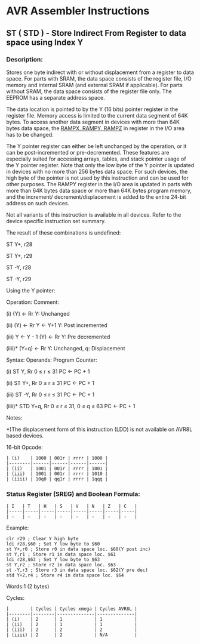 AVR Assembler Instructions
==========================

ST ( STD ) - Store Indirect From Register to data space using Index Y
---------------------------------------------------------------------

### <a href="" id="N19B16"></a> Description:

Stores one byte indirect with or without displacement from a register to data space. For parts with SRAM, the data space consists of the register file, I/O memory and internal SRAM (and external SRAM if applicable). For parts without SRAM, the data space consists of the register file only. The EEPROM has a separate address space.

The data location is pointed to by the Y (16 bits) pointer register in the register file. Memory access is limited to the current data segment of 64K bytes. To access another data segment in devices with more than 64K bytes data space, the <a href="avrassembler.wb_registers.html#avrassembler.RAMPX__RAMPY__RAMPZ" class="xref" title="RAMPX, RAMPY, RAMPZ">RAMPX, RAMPY, RAMPZ</a> in register in the I/O area has to be changed.

The Y pointer register can either be left unchanged by the operation, or it can be post-incremented or pre-decremented. These features are especially suited for accessing arrays, tables, and stack pointer usage of the Y pointer register. Note that only the low byte of the Y pointer is updated in devices with no more than 256 bytes data space. For such devices, the high byte of the pointer is not used by this instruction and can be used for other purposes. The RAMPY register in the I/O area is updated in parts with more than 64K bytes data space or more than 64K bytes program memory, and the increment/ decrement/displacement is added to the entire 24-bit address on such devices.

Not all variants of this instruction is available in all devices. Refer to the device specific instruction set summary.

The result of these combinations is undefined:

ST Y+, r28

ST Y+, r29

ST -Y, r28

ST -Y, r29

Using the Y pointer:

Operation: Comment:

(i) (Y) ← Rr Y: Unchanged

(ii) (Y) ← Rr Y ← Y+1 Y: Post incremented

(iii) Y ← Y - 1 (Y) ← Rr Y: Pre decremented

(iiii)\* (Y+q) ← Rr Y: Unchanged, q: Displacement

Syntax: Operands: Program Counter:

(i) ST Y, Rr 0 ≤ r ≤ 31 PC ← PC + 1

(ii) ST Y+, Rr 0 ≤ r ≤ 31 PC ← PC + 1

(iii) ST -Y, Rr 0 ≤ r ≤ 31 PC ← PC + 1

(iiii)\* STD Y+q, Rr 0 ≤ r ≤ 31, 0 ≤ q ≤ 63 PC ← PC + 1

Notes:

\*)The displacement form of this instruction (LDD) is not available on AVR8L based devices.

16-bit Opcode:

```
| (i)    | 1000 | 001r | rrrr | 1000 |
|--------|------|------|------|------|
| (ii)   | 1001 | 001r | rrrr | 1001 |
| (iii)  | 1001 | 001r | rrrr | 1010 |
| (iiii) | 10q0 | qq1r | rrrr | 1qqq |
```
### <a href="" id="N19BC6"></a> Status Register (SREG) and Boolean Formula:

```
| I   | T   | H   | S   | V   | N   | Z   | C   |
|-----|-----|-----|-----|-----|-----|-----|-----|
| -   | -   | -   | -   | -   | -   | -   | -   |
```
Example:

``` programlisting
clr r29 ; Clear Y high byte
ldi r28,$60 ; Set Y low byte to $60
st Y+,r0 ; Store r0 in data space loc. $60(Y post inc)
st Y,r1 ; Store r1 in data space loc. $61
ldi r28,$63 ; Set Y low byte to $63
st Y,r2 ; Store r2 in data space loc. $63
st -Y,r3 ; Store r3 in data space loc. $62(Y pre dec)
std Y+2,r4 ; Store r4 in data space loc. $64
```

Words:1 (2 bytes)

Cycles:

```
|        | Cycles | Cycles xmega | Cycles AVR8L |
|--------|--------|--------------|--------------|
| (i)    | 2      | 1            | 1            |
| (ii)   | 2      | 1            | 1            |
| (iii)  | 2      | 2            | 2            |
| (iiii) | 2      | 2            | N/A          |

